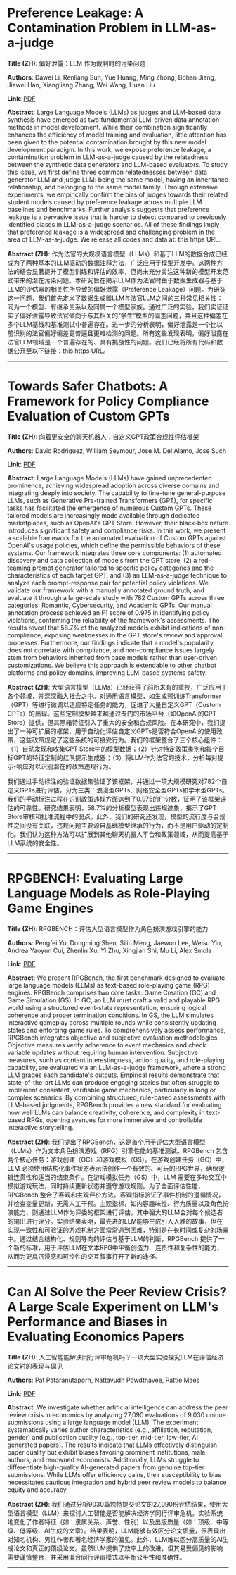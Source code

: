 # Preference Leakage: A Contamination Problem in LLM-as-a-judge 

**Title (ZH)**: 偏好泄露：LLM 作为裁判时的污染问题 

**Authors**: Dawei Li, Renliang Sun, Yue Huang, Ming Zhong, Bohan Jiang, Jiawei Han, Xiangliang Zhang, Wei Wang, Huan Liu  

**Link**: [PDF](https://arxiv.org/pdf/2502.01534)  

**Abstract**: Large Language Models (LLMs) as judges and LLM-based data synthesis have emerged as two fundamental LLM-driven data annotation methods in model development. While their combination significantly enhances the efficiency of model training and evaluation, little attention has been given to the potential contamination brought by this new model development paradigm. In this work, we expose preference leakage, a contamination problem in LLM-as-a-judge caused by the relatedness between the synthetic data generators and LLM-based evaluators. To study this issue, we first define three common relatednesses between data generator LLM and judge LLM: being the same model, having an inheritance relationship, and belonging to the same model family. Through extensive experiments, we empirically confirm the bias of judges towards their related student models caused by preference leakage across multiple LLM baselines and benchmarks. Further analysis suggests that preference leakage is a pervasive issue that is harder to detect compared to previously identified biases in LLM-as-a-judge scenarios. All of these findings imply that preference leakage is a widespread and challenging problem in the area of LLM-as-a-judge. We release all codes and data at: this https URL. 

**Abstract (ZH)**: 作为法官的大规模语言模型（LLMs）和基于LLM的数据合成已经成为了两种基本的LLM驱动的数据注释方法，广泛应用于模型开发中。这两种方法的结合显著提升了模型训练和评估的效率，但尚未充分关注这种新的模型开发范式带来的潜在污染问题。本研究旨在揭示LLM作为法官时由于数据生成器与基于LLM的评估器的相关性所导致的偏好泄露（Preference Leakage）问题。为研究这一问题，我们首先定义了数据生成器LLM与法官LLM之间的三种常见相关性：同为一个模型、有继承关系以及同属一个模型家族。通过广泛的实验，我们实证证实了偏好泄露导致法官倾向于与其相关的“学生”模型的偏差问题，并且这种偏差在多个LLM基线和基准测试中普遍存在。进一步的分析表明，偏好泄露是一个比以前识别的法官偏好偏差更普遍且更难检测的问题。所有这些发现表明，偏好泄露在法官LLM领域是一个普遍存在的、具有挑战性的问题。我们已经将所有代码和数据公开至以下链接：this https URL。 

---
# Towards Safer Chatbots: A Framework for Policy Compliance Evaluation of Custom GPTs 

**Title (ZH)**: 向着更安全的聊天机器人：自定义GPT政策合规性评估框架 

**Authors**: David Rodriguez, William Seymour, Jose M. Del Alamo, Jose Such  

**Link**: [PDF](https://arxiv.org/pdf/2502.01436)  

**Abstract**: Large Language Models (LLMs) have gained unprecedented prominence, achieving widespread adoption across diverse domains and integrating deeply into society. The capability to fine-tune general-purpose LLMs, such as Generative Pre-trained Transformers (GPT), for specific tasks has facilitated the emergence of numerous Custom GPTs. These tailored models are increasingly made available through dedicated marketplaces, such as OpenAI's GPT Store. However, their black-box nature introduces significant safety and compliance risks. In this work, we present a scalable framework for the automated evaluation of Custom GPTs against OpenAI's usage policies, which define the permissible behaviors of these systems. Our framework integrates three core components: (1) automated discovery and data collection of models from the GPT store, (2) a red-teaming prompt generator tailored to specific policy categories and the characteristics of each target GPT, and (3) an LLM-as-a-judge technique to analyze each prompt-response pair for potential policy violations.
We validate our framework with a manually annotated ground truth, and evaluate it through a large-scale study with 782 Custom GPTs across three categories: Romantic, Cybersecurity, and Academic GPTs. Our manual annotation process achieved an F1 score of 0.975 in identifying policy violations, confirming the reliability of the framework's assessments. The results reveal that 58.7% of the analyzed models exhibit indications of non-compliance, exposing weaknesses in the GPT store's review and approval processes. Furthermore, our findings indicate that a model's popularity does not correlate with compliance, and non-compliance issues largely stem from behaviors inherited from base models rather than user-driven customizations. We believe this approach is extendable to other chatbot platforms and policy domains, improving LLM-based systems safety. 

**Abstract (ZH)**: 大型语言模型（LLMs）已经获得了前所未有的重视，广泛应用于各个领域，并深深融入社会之中。对通用语言模型，如生成预训练Transformer（GPT）等进行微调以适应特定任务的能力，促进了大量自定义GPT（Custom GPTs）的出现。这些定制模型越来越通过专门的市场平台（如OpenAI的GPT Store）提供，但其黑箱特征引入了重大的安全和合规风险。在本研究中，我们提出了一种可扩展的框架，用于自动化评估自定义GPTs是否符合OpenAI的使用政策，这些政策规定了这些系统的可接受行为。我们的框架整合了三个核心组件：（1）自动发现和收集GPT Store中的模型数据；（2）针对特定政策类别和每个目标GPT的特征定制的红队提示生成器；（3）将LLM作为法官的技术，分析每对提示-响应对以识别潜在的政策违规行为。

我们通过手动标注的验证数据集验证了该框架，并通过一项大规模研究对782个自定义GPTs进行评估，分为三类：浪漫型GPTs、网络安全型GPTs和学术型GPTs。我们的手动标注过程在识别政策违规方面达到了0.975的F1分数，证明了该框架评估的可靠性。研究结果表明，58.7%的分析模型表现出违规迹象，揭示了GPT Store审核和批准流程中的弱点。此外，我们的研究还发现，模型的流行度与合规性之间没有关联，违规问题主要源自基础模型继承的行为，而不是用户驱动的定制化。我们认为这种方法可以扩展到其他聊天机器人平台和政策领域，从而提高基于LLM系统的安全性。 

---
# RPGBENCH: Evaluating Large Language Models as Role-Playing Game Engines 

**Title (ZH)**: RPGBENCH：评估大型语言模型作为角色扮演游戏引擎的能力 

**Authors**: Pengfei Yu, Dongming Shen, Silin Meng, Jaewon Lee, Weisu Yin, Andrea Yaoyun Cui, Zhenlin Xu, Yi Zhu, Xingjian Shi, Mu Li, Alex Smola  

**Link**: [PDF](https://arxiv.org/pdf/2502.00595)  

**Abstract**: We present RPGBench, the first benchmark designed to evaluate large language models (LLMs) as text-based role-playing game (RPG) engines. RPGBench comprises two core tasks: Game Creation (GC) and Game Simulation (GS). In GC, an LLM must craft a valid and playable RPG world using a structured event-state representation, ensuring logical coherence and proper termination conditions. In GS, the LLM simulates interactive gameplay across multiple rounds while consistently updating states and enforcing game rules. To comprehensively assess performance, RPGBench integrates objective and subjective evaluation methodologies. Objective measures verify adherence to event mechanics and check variable updates without requiring human intervention. Subjective measures, such as content interestingness, action quality, and role-playing capability, are evaluated via an LLM-as-a-judge framework, where a strong LLM grades each candidate's outputs. Empirical results demonstrate that state-of-the-art LLMs can produce engaging stories but often struggle to implement consistent, verifiable game mechanics, particularly in long or complex scenarios. By combining structured, rule-based assessments with LLM-based judgments, RPGBench provides a new standard for evaluating how well LLMs can balance creativity, coherence, and complexity in text-based RPGs, opening avenues for more immersive and controllable interactive storytelling. 

**Abstract (ZH)**: 我们提出了RPGBench，这是首个用于评估大型语言模型（LLMs）作为文本角色扮演游戏（RPG）引擎性能的基准测试。RPGBench 包含两个核心任务：游戏创建（GC）和游戏模拟（GS）。在游戏创建任务（GC）中，LLM 必须使用结构化事件状态表示法创作一个有效的、可玩的RPG世界，确保逻辑连贯性和适当的结束条件。在游戏模拟任务（GS）中，LLM 需要在多轮交互中模拟游戏玩法，同时持续更新状态并遵守游戏规则。为了全面评估性能，RPGBench 整合了客观和主观评价方法。客观指标验证了事件机制的遵循情况，并检查变量更新，无需人工干预。主观指标，如内容趣味性、行为质量以及角色扮演能力，则通过LLM作为评委的框架进行评估，其中强大的LLM会对每个候选者的输出进行评分。实验结果表明，最先进的LLM能够生成引人入胜的故事，但在实现一致性和可验证的游戏机制方面常常遇到困难，特别是在长时间或复杂的场景中。通过结合结构化、规则导向的评估与基于LLM的判断，RPGBench 提供了一个新的标准，用于评估LLM在文本RPG中平衡创造力、连贯性和复杂性的能力，从而为更具沉浸感和可控性的交互叙事打开了新的途径。 

---
# Can AI Solve the Peer Review Crisis? A Large Scale Experiment on LLM's Performance and Biases in Evaluating Economics Papers 

**Title (ZH)**: 人工智能能解决同行评审危机吗？一项大型实验探究LLM在评估经济论文时的表现与偏见 

**Authors**: Pat Pataranutaporn, Nattavudh Powdthavee, Pattie Maes  

**Link**: [PDF](https://arxiv.org/pdf/2502.00070)  

**Abstract**: We investigate whether artificial intelligence can address the peer review crisis in economics by analyzing 27,090 evaluations of 9,030 unique submissions using a large language model (LLM). The experiment systematically varies author characteristics (e.g., affiliation, reputation, gender) and publication quality (e.g., top-tier, mid-tier, low-tier, AI generated papers). The results indicate that LLMs effectively distinguish paper quality but exhibit biases favoring prominent institutions, male authors, and renowned economists. Additionally, LLMs struggle to differentiate high-quality AI-generated papers from genuine top-tier submissions. While LLMs offer efficiency gains, their susceptibility to bias necessitates cautious integration and hybrid peer review models to balance equity and accuracy. 

**Abstract (ZH)**: 我们通过分析9030篇独特提交论文的27,090份评估结果，使用大型语言模型（LLM）来探讨人工智能是否能解决经济学同行评审危机。实验系统地变化了作者特征（如：隶属关系、声誉、性别）以及出版质量（如：顶级、中等级、低等级、AI生成的文章）。结果表明，LLM能够有效区分论文质量，但表现出对知名机构、男性作者和著名经济学家的偏见。此外，LLM难以区分高质量的AI生成论文和真正的顶级论文。虽然LLM提供了效率上的改进，但其易受偏见的影响需要谨慎整合，并采用混合同行评审模式以平衡公平性和准确性。 

---
